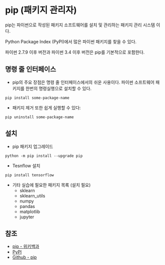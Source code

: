 # pip (패키지 관리자)

pip는 파이썬으로 작성된 패키지 소프트웨어를 설치 및 관리하는 패키지 관리 시스템 이다.

Python Package Index (PyPI)에서 많은 파이썬 패키지를 찾을 수 있다. 

파이썬 2.7.9 이후 버전과 파이썬 3.4 이후 버전은 pip를 기본적으로 포함한다.

## 명령 줄 인터페이스

- pip의 주요 장점은 명령 줄 인터페이스에서의 쉬운 사용이다. 파이썬 소프트웨어 패키지를 한번의 명령실행으로 설치할 수 있다.

```
pip install some-package-name
```

- 패키지 제거 또한 쉽게 실행할 수 있다:

```
pip uninstall some-package-name
```

## 설치

- pip 패키지 업그레이드
```
python -m pip install --upgrade pip
```

- Tesnflow 설치
```
pip install tensorflow
```

- 기타 실습에 필요한 패키지 목록 (설치 필요)
	- sklearn
	- sklearn_utils
	- numpy
	- pandas
	- matplotlib
	- jupyter

## 참조

- [pip - 위키백과](https://ko.wikipedia.org/wiki/Pip_(%ED%8C%A8%ED%82%A4%EC%A7%80_%EA%B4%80%EB%A6%AC%EC%9E%90))
- [PyPI](https://pypi.org/)
- [Github - pip](https://github.com/pypa/pip)